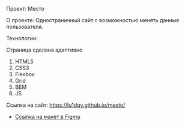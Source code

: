 Проект: Место

О проекте: Одностраничный сайт с возможностью менять данные пользователя.

Технологии:

Страница сделана адаптивно

1) HTML5 
2) CSS3
3) Flexbox
4) Grid
5) BEM 
6) JS

Ссылка на сайт: https://lu1dgy.github.io/mesto/


* [Ссылка на макет в Figma](https://www.figma.com/file/2cn9N9jSkmxD84oJik7xL7/JavaScript.-Sprint-4?node-id=0%3A1)

